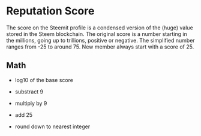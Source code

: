 # Reputation Score

The score on the Steemit profile is a condensed version of the \(huge\) value stored in the Steem blockchain. The original score is a number starting in the millions, going up to trillions, positive or negative. The simplified number ranges from -25 to around 75. New member always start with a score of 25.

## Math

* log10 of the base score

*  substract 9

* multiply by 9

* add 25

* round down to nearest integer



